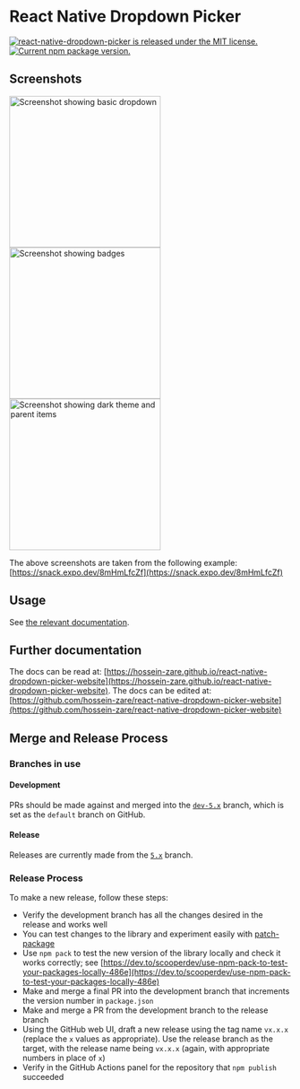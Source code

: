 # React Native Dropdown Picker

<p align="left">
  <a href="https://github.com/hossein-zare/react-native-dropdown-picker/blob/dev-5.x/LICENSE">
    <img src="https://img.shields.io/badge/license-MIT-blue.svg"
      alt="react-native-dropdown-picker is released under the MIT license." />
  </a>
  <a href="https://www.npmjs.org/package/react-native-dropdown-picker">
    <img src="https://img.shields.io/npm/v/react-native-dropdown-picker?color=brightgreen&label=npm%20package"
      alt="Current npm package version." />
  </a>
</p>

## Screenshots

<p float="left">
    <img src="https://user-images.githubusercontent.com/56504893/116790110-e0b36880-aac7-11eb-9ebd-196acee64f7a.png"
      width="270" alt="Screenshot showing basic dropdown" />
    <img src="https://user-images.githubusercontent.com/56504893/116789802-faec4700-aac5-11eb-837b-86f18cbfcf3d.png"
      width="270" alt="Screenshot showing badges" />
    <img src="https://user-images.githubusercontent.com/56504893/116789839-2c651280-aac6-11eb-99e0-b43b608ed8c7.png"
      width="270" alt="Screenshot showing dark theme and parent items" />
</p>

The above screenshots are taken from the following
example: [https://snack.expo.dev/8mHmLfcZf](https://snack.expo.dev/8mHmLfcZf)

## Usage

See [the relevant documentation](https://hossein-zare.github.io/react-native-dropdown-picker-website/docs/usage).

## Further documentation

The docs can be read
at: [https://hossein-zare.github.io/react-native-dropdown-picker-website](https://hossein-zare.github.io/react-native-dropdown-picker-website).
The docs can be edited
at: [https://github.com/hossein-zare/react-native-dropdown-picker-website](https://github.com/hossein-zare/react-native-dropdown-picker-website)

## Merge and Release Process

### Branches in use

#### Development

PRs should be made against and merged into
the [`dev-5.x`](https://github.com/hossein-zare/react-native-dropdown-picker)
branch, which is set as the `default` branch on GitHub.

#### Release

Releases are currently made from
the [`5.x`](https://github.com/hossein-zare/react-native-dropdown-picker/tree/5.x)
branch.

### Release Process

To make a new release, follow these steps:

* Verify the development branch has all the changes desired in the release and
  works well
* You can test changes to the library and experiment easily
  with [patch-package](https://www.npmjs.com/package/patch-package)
* Use `npm pack` to test the new version of the library locally and check it
  works correctly;
  see [https://dev.to/scooperdev/use-npm-pack-to-test-your-packages-locally-486e](https://dev.to/scooperdev/use-npm-pack-to-test-your-packages-locally-486e)
* Make and merge a final PR into the development branch that increments the
  version number in `package.json`
* Make and merge a PR from the development branch to the release branch
* Using the GitHub web UI, draft a new release using the tag name `vx.x.x`
  (replace the `x` values as appropriate). Use the release branch as the
  target, with the release name being `vx.x.x` (again, with appropriate
  numbers in place of `x`)
* Verify in the GitHub Actions panel for the repository that `npm publish`
  succeeded

[//]: # (TODO: make templates for pull requests and issues, and CONTRIBUTING.md
    include check people read docs and past issues before submitting new issues
    ensure PRs tested with npm pack: https://dev.to/scooperdev/use-npm-pack-to-test-your-packages-locally-486e
)
